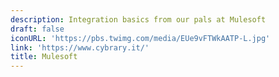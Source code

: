 ```yaml
---
description: Integration basics from our pals at Mulesoft
draft: false
iconURL: 'https://pbs.twimg.com/media/EUe9vFTWkAATP-L.jpg'
link: 'https://www.cybrary.it/'
title: Mulesoft
---
```


